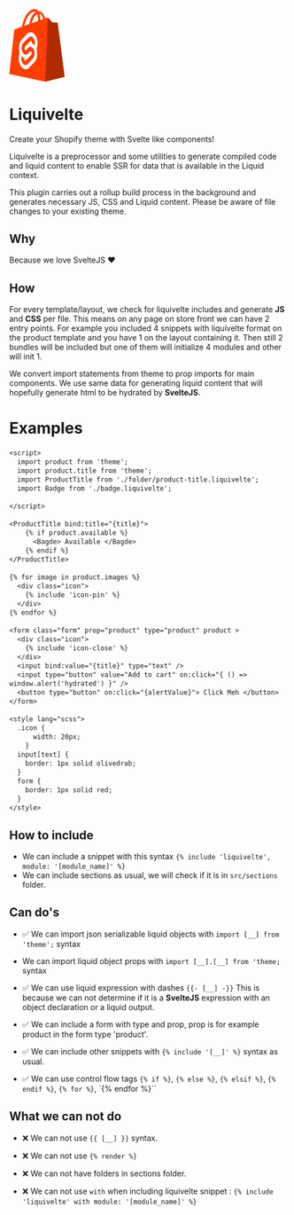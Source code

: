 <img alt="liquivelte icon" src="media/liquivelte-icon.png" width="100px" />

# Liquivelte

Create your Shopify theme with Svelte like components!

Liquivelte is a preprocessor and some utilities to generate compiled code and liquid content to enable SSR for data that is available in the Liquid context.

This plugin carries out a rollup build process in the background and generates necessary JS, CSS and Liquid content. Please be aware of file changes to your existing theme.

## Why
Because we love SvelteJS ♥️

## How
For every template/layout, we check for liquivelte includes and generate **JS** and **CSS** per file. This means on any page on store front we can have 2 entry points. For example you included 4 snippets with liquivelte format on the product template and you have 1 on the layout containing it. Then still 2 bundles will be included but one of them will initialize 4 modules and other will init 1.

We convert import statements from theme to prop imports for main components. We use same data for generating liquid content that will hopefully generate html to be hydrated by **SvelteJS**.

# Examples
```
<script>
  import product from 'theme';
  import product.title from 'theme';
  import ProductTitle from './folder/product-title.liquivelte';
  import Badge from './badge.liquivelte';

</script>

<ProductTitle bind:title="{title}">
    {% if product.available %}
      <Bagde> Available </Bagde>
    {% endif %}
</ProductTitle>

{% for image in product.images %}
  <div class="icon"> 
    {% include 'icon-pin' %}
  </div> 
{% endfor %}

<form class="form" prop="product" type="product" product >
  <div class="icon">
    {% include 'icon-close' %}
  </div>
  <input bind:value="{title}" type="text" />
  <input type="button" value="Add to cart" on:click="{ () => window.alert('hydrated') }" />
  <button type="button" on:click="{alertValue}"> Click Meh </button>
</form>

<style lang="scss">
  .icon { 
      width: 20px; 
    }
  input[text] {
    border: 1px solid olivedrab;  
  }
  form {
    border: 1px solid red;
  }
</style>
```
## How to include
- We can include a snippet with this syntax `{% include 'liquivelte', module: '[module_name]' %}`
- We can include sections as usual, we will check if it is in `src/sections` folder.
## Can do's
- ✅ We can import json serializable liquid objects with `import [__] from 'theme';` syntax
- We can import liquid object props with `import [__].[__] from 'theme;` syntax

- ✅ We can use liquid expression with dashes `{{- [__] -}}`
This is because we can not determine if it is a **SvelteJS** expression with an object declaration or a liquid output.

- ✅ We can include a form with type and prop, prop is for example product in the form type 'product'.

- ✅ We can include other snippets with `{% include '[__]' %}` syntax as usual.

- ✅ We can use control flow tags `{% if %}`, `{% else %}`, `{% elsif %}`, `{% endif %}`, `{% for %}`, `{% endfor %}``

## What we can not do
- ❌ We can not use `{{ [__] }}` syntax.

- ❌ We can not use `{% render %}`
- ❌ We can not have folders in sections folder.
- ❌ We can not use `with` when including liquivelte snippet : `{% include 'liquivelte' with module: '[module_name]' %}`
